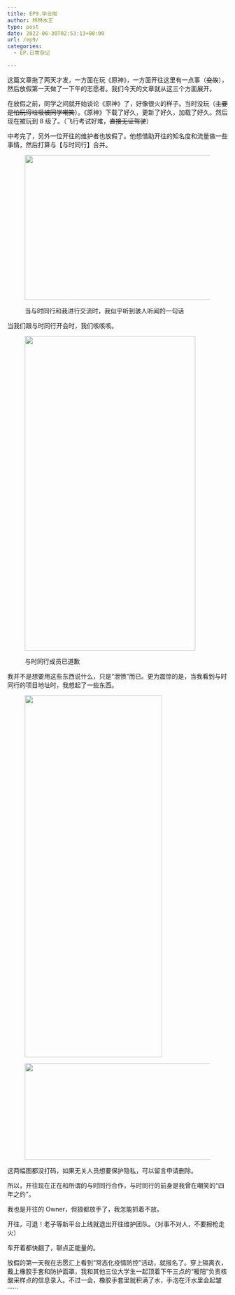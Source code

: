 ```yaml
---
title: EP9.毕业啦
author: 林林水王
type: post
date: 2022-06-30T02:53:13+00:00
url: /ep9/
categories:
  - EP.日常杂记

---
```

这篇文章拖了两天才发，一方面在玩《原神》，一方面开往这里有一点事（<s>变故</s>），然后放假第一天做了一下午的志愿者。我们今天的文章就从这三个方面展开。

在放假之前，同学之间就开始谈论《原神》了，好像很火的样子。当时没玩（<s>主要是怕玩得垃圾被同学嘲笑</s>）。《原神》下载了好久，更新了好久，加载了好久。然后现在被玩到 8 级了。（飞行考试好难，<s>直接无证驾驶</s>）

中考完了，另外一位开往的维护者也放假了。他想借助开往的知名度和流量做一些事情，然后打算与【与时同行】合并。<figure class="wp-block-image size-full">

<img loading="lazy" width="701" height="331" src="https://www.linlinzzo.top/wp-content/uploads/2022/06/sbcnm.png" alt="" class="wp-image-69" srcset="https://www.linlinzzo.top/wp-content/uploads/2022/06/sbcnm.png 701w, https://www.linlinzzo.top/wp-content/uploads/2022/06/sbcnm-300x142.png 300w" sizes="(max-width: 701px) 100vw, 701px" /> <figcaption>当与时同行和我进行交流时，我似乎听到骇人听闻的一句话</figcaption></figure> 

当我们跟与时同行开会时，我们咳咳咳。<figure class="wp-block-image size-full">

<img loading="lazy" width="390" height="718" src="https://www.linlinzzo.top/wp-content/uploads/2022/06/cnm2.png" alt="" class="wp-image-70" srcset="https://www.linlinzzo.top/wp-content/uploads/2022/06/cnm2.png 390w, https://www.linlinzzo.top/wp-content/uploads/2022/06/cnm2-163x300.png 163w" sizes="(max-width: 390px) 100vw, 390px" /> <figcaption>与时同行成员已道歉</figcaption></figure> 

我并不是想要用这些东西说什么，只是“泄愤”而已。更为震惊的是，当我看到与时同行的项目地址时，我想起了一些东西。<figure class="wp-block-image size-full">

<img loading="lazy" width="314" height="826" src="https://www.linlinzzo.top/wp-content/uploads/2022/06/cnmsb3.png" alt="" class="wp-image-71" srcset="https://www.linlinzzo.top/wp-content/uploads/2022/06/cnmsb3.png 314w, https://www.linlinzzo.top/wp-content/uploads/2022/06/cnmsb3-114x300.png 114w" sizes="(max-width: 314px) 100vw, 314px" /> </figure> <figure class="wp-block-image size-full"><img loading="lazy" width="471" height="220" src="https://www.linlinzzo.top/wp-content/uploads/2022/06/cnmsb4.png" alt="" class="wp-image-72" srcset="https://www.linlinzzo.top/wp-content/uploads/2022/06/cnmsb4.png 471w, https://www.linlinzzo.top/wp-content/uploads/2022/06/cnmsb4-300x140.png 300w" sizes="(max-width: 471px) 100vw, 471px" /></figure> 

这两幅图都没打码，如果无关人员想要保护隐私，可以留言申请删除。

所以，开往现在正在和所谓的与时同行合作，与时同行的前身是我曾在嘲笑的“四年之约”。

我也是开往的 Owner，但狼都放手了，我怎能抓着不放。

开往，可退！老子等新平台上线就退出开往维护团队。（对事不对人，不要擦枪走火）

车开着都快翻了，聊点正能量的。

放假的第一天我在志愿汇上看到“常态化疫情防控”活动，就报名了。穿上隔离衣，戴上橡胶手套和防护面罩，我和其他三位大学生一起顶着下午三点的“暖阳”负责核酸采样点的信息录入。不过一会，橡胶手套里就积满了水，手泡在汗水里会起皱······